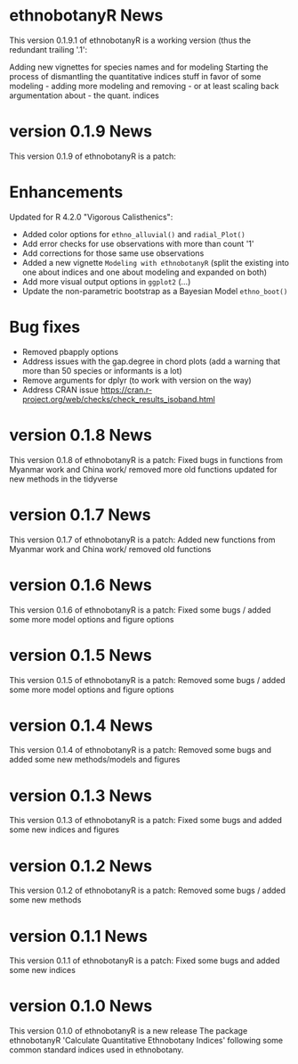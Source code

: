 # ethnobotanyR News

This version 0.1.9.1 of ethnobotanyR is a working version (thus the redundant trailing '.1':

Adding new vignettes for species names and for modeling
Starting the process of dismantling the quantitative indices stuff in favor of some modeling - adding more modeling and removing - or at least scaling back argumentation about - the quant. indices

# version 0.1.9 News

This version 0.1.9 of ethnobotanyR is a patch:

# Enhancements

Updated for R 4.2.0 "Vigorous Calisthenics":

- Added color options for `ethno_alluvial()` and `radial_Plot()` 
- Add error checks for use observations with more than count '1'
- Add corrections for those same use observations
- Added a new vignette `Modeling with ethnobotanyR` (split the existing into one about indices and one about modeling and expanded on both)
- Add more visual output options in `ggplot2` (...)
- Update the non-parametric bootstrap as a Bayesian Model `ethno_boot()`


# Bug fixes

- Removed pbapply options
- Address issues with the gap.degree in chord plots (add a warning that more than 50 species or informants is a lot)
- Remove arguments for dplyr (to work with version on the way)
- Address CRAN issue https://cran.r-project.org/web/checks/check_results_isoband.html

# version 0.1.8 News

This version 0.1.8 of ethnobotanyR is a patch:
Fixed bugs in functions from Myanmar work and China work/ removed more old functions updated for new methods in the tidyverse

# version 0.1.7 News

This version 0.1.7 of ethnobotanyR is a patch:
Added new functions from Myanmar work and China work/ removed old functions

# version 0.1.6 News

This version 0.1.6 of ethnobotanyR is a patch:
Fixed some bugs / added some more model options and figure options

# version 0.1.5 News

This version 0.1.5 of ethnobotanyR is a patch:
Removed some bugs / added some more model options and figure options

# version 0.1.4 News

This version 0.1.4 of ethnobotanyR is a patch:
Removed some bugs and added some new methods/models and figures

# version 0.1.3 News

This version 0.1.3 of ethnobotanyR is a patch:
Fixed some bugs and added some new indices and figures

# version 0.1.2 News

This version 0.1.2 of ethnobotanyR is a patch:
Removed some bugs / added some new methods

# version 0.1.1 News

This version 0.1.1 of ethnobotanyR is a patch:
Fixed some bugs and added some new indices

# version 0.1.0 News

This version 0.1.0 of ethnobotanyR is a new release
The package ethnobotanyR 'Calculate Quantitative Ethnobotany Indices' following some common standard indices used in ethnobotany. 


